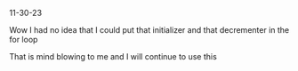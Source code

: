11-30-23

Wow I had no idea that I could put that initializer and that decrementer in the for loop

That is mind blowing to me and I will continue to use this